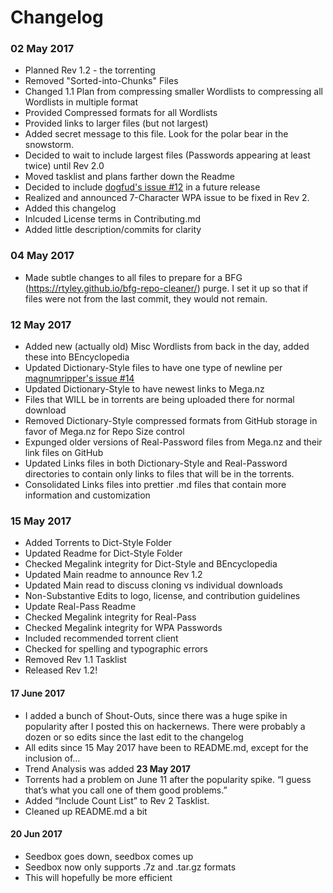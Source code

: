 # Changelog	  	      	     	    	     	     	       	       
  	 	   	   	       		     		       	 
   	    	   	      	 	    	 	   	   	   
### 02 May 2017     	 	 	       	   	       	      
* Planned Rev 1.2 - the torrenting			    	  	       
* Removed "Sorted-into-Chunks" Files      	 	  	  	 
* Changed 1.1 Plan from compressing smaller Wordlists to compressing all Wordlists in multiple format
* Provided Compressed formats for all Wordlists    	    	   	       
* Provided links to larger files (but not largest)    	       	     	   
* Added secret message to this file. Look for the polar bear in the snowstorm.
* Decided to wait to include largest files (Passwords appearing at least twice) until Rev 2.0
* Moved tasklist and plans farther down the Readme       	  	       
* Decided to include [dogfud's issue #12](https://github.com/berzerk0/Probable-Wordlists/issues/12) in a future release
* Realized and announced 7-Character WPA issue to be fixed in Rev 2.      
* Added this changelog     	     	  	     	      	   	    
* Inlcuded License terms in Contributing.md      	   	      	      
* Added little description/commits for clarity   	      	  	      
       	     	    	       	   	 	       	       	  
	       	 	 	   	    	      	     	 	  
   	   	     	  	    		  	  	      	  
### 04 May 2017      		     	       	    	     	    	       
* Made subtle changes to all files to prepare for a BFG (https://rtyley.github.io/bfg-repo-cleaner/) purge. I set it up so that if files were not from the last commit, they would not remain.
 	  	       	      		      	     	       	  	  
 	    	   	 	     	  	     	    	       	  
 	     	    	     	 		      	      	  	     
### 12 May 2017	 		 	       	      	       	      	       
* Added new (actually old) Misc Wordlists from back in the day, added these into BEncyclopedia
* Updated Dictionary-Style files to have one type of newline per [magnumripper's issue #14](https://github.com/berzerk0/Probable-Wordlists/issues/14)
* Updated Dictionary-Style to have newest links to Mega.nz  		  
* Files that WILL be in torrents are being uploaded there for normal download
* Removed Dictionary-Style compressed formats from GitHub storage in favor of Mega.nz for Repo Size control
* Expunged older versions of Real-Password files from Mega.nz and their link files on GitHub
* Updated Links files in both Dictionary-Style and Real-Password directories to contain only links to files that will be in the torrents.
* Consolidated Links files into prettier .md files that contain more information and customization
   	      	
### 15 May 2017
* Added Torrents to Dict-Style Folder
* Updated Readme for Dict-Style Folder
* Checked Megalink integrity for Dict-Style and BEncyclopedia
* Updated Main readme to announce Rev 1.2
* Updated Main read to discuss cloning vs individual downloads
* Non-Substantive Edits to logo, license, and contribution guidelines
* Update Real-Pass Readme
* Checked Megalink integrity for Real-Pass
* Checked Megalink integrity for WPA Passwords
* Included recommended torrent client
* Checked for spelling and typographic errors
* Removed Rev 1.1 Tasklist
* Released Rev 1.2!

#### 17 June 2017
* I added a bunch of Shout-Outs, since there was a huge spike in popularity after I posted this on hackernews. There were probably a dozen or so edits since the last edit to the changelog
* All edits since 15 May 2017 have been to README.md, except for the inclusion of...
* Trend Analysis was added __23 May 2017__
* Torrents had a problem on June 11 after the popularity spike. “I guess that’s what you call one of them good problems.”
* Added “Include Count List” to Rev 2 Tasklist.
* Cleaned up README.md a bit

#### 20 Jun 2017
* Seedbox goes down, seedbox comes up
* Seedbox now only supports .7z and .tar.gz formats
* This will hopefully be more efficient


